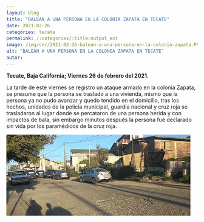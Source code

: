 ```yaml
---
layout: blog
title: "BALEAN A UNA PERSONA EN LA COLONIA ZAPATA EN TECATE"
date: 2021-02-26
categories: tecate
permalink: /:categories/:title:output_ext
image: /img/cnr/2021-02-26-balean-a-una-persona-en-la-colonia-zapata.PNG
alt: "BALEAN A UNA PERSONA EN LA COLONIA ZAPATA EN TECATE"
autor:
---
```


**Tecate, Baja California; Viernes 26 de febrero del 2021.** 

La tarde de este viernes se registro un ataque armado en la colonia Zapata, se presume que la persona se traslado a una vivienda, mismo que la persona ya no pudo avanzar y quedo tendido en el domicilio, tras los hechos, unidades de la policía municipal, guardia nacional y cruz roja se trasladaron al lugar donde se percataron de una persona herida y con impactos de bala, sin embargo minutos después la persona fue declarado sin vida por los paramédicos de la cruz roja.

<div id="carouselExampleSlidesOnly" class="carousel slide" data-ride="carousel">
  <div class="carousel-inner">
    <div class="carousel-item active">
       <img class="d-block w-100" src="/img/cnr/2021-02-26-balean-a-una-persona-en-la-colonia-zapata.PNG" loading="lazy"  alt="BALEAN A UNA PERSONA EN LA COLONIA ZAPATA EN TECATE">
    </div>
  </div>
</div>